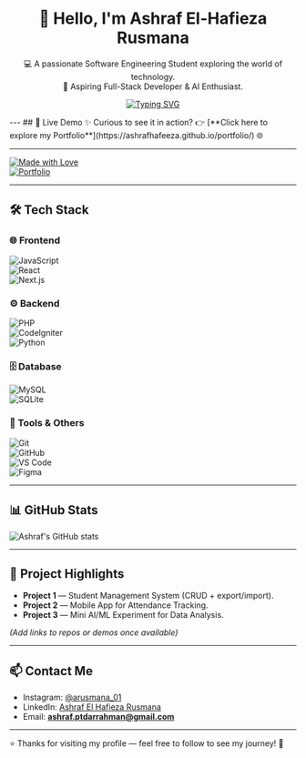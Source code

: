 <div align="center">

# 👋 Hello, I'm **Ashraf El-Hafieza Rusmana**  

💻 A passionate Software Engineering Student exploring the world of technology.  
🚀 Aspiring Full-Stack Developer & AI Enthusiast.  

[![Typing SVG](https://readme-typing-svg.herokuapp.com?center=true&vCenter=true&width=900&lines=Student+of+PTD+Arrahman;Quran+Memorizer+%7C+Digital+Learner;Future+Tech+Leader;Coding+with+Faith+%26+Vision)](https://git.io/typing-svg)

</div>
---
## 🚀 Live Demo  
✨ Curious to see it in action?  
👉 [**Click here to explore my Portfolio**](https://ashrafhafeeza.github.io/portfolio/) 🌐  

---

[![Made with Love](https://img.shields.io/badge/Made%20with-❤️-red)](https://ashrafhafeeza.github.io/portfolio/)  
[![Portfolio](https://img.shields.io/badge/Visit-Portfolio-blue)](https://ashrafhafeeza.github.io/portfolio/)  

---

## 🛠️ Tech Stack  

### 🌐 Frontend  
![JavaScript](https://img.shields.io/badge/JavaScript-323330?style=for-the-badge&logo=javascript&logoColor=F7DF1E)  
![React](https://img.shields.io/badge/React-20232A?style=for-the-badge&logo=react&logoColor=61DAFB)  
![Next.js](https://img.shields.io/badge/Next.js-000000?style=for-the-badge&logo=nextdotjs&logoColor=white)  

### ⚙️ Backend  
![PHP](https://img.shields.io/badge/PHP-777BB4?style=for-the-badge&logo=php&logoColor=white)  
![CodeIgniter](https://img.shields.io/badge/CodeIgniter-EF4223?style=for-the-badge&logo=codeigniter&logoColor=white)  
![Python](https://img.shields.io/badge/Python-14354C?style=for-the-badge&logo=python&logoColor=white)  

### 🗄️ Database  
![MySQL](https://img.shields.io/badge/MySQL-005C84?style=for-the-badge&logo=mysql&logoColor=white)  
![SQLite](https://img.shields.io/badge/SQLite-07405E?style=for-the-badge&logo=sqlite&logoColor=white)  

### 🔧 Tools & Others  
![Git](https://img.shields.io/badge/Git-F05032?style=for-the-badge&logo=git&logoColor=white)  
![GitHub](https://img.shields.io/badge/GitHub-181717?style=for-the-badge&logo=github&logoColor=white)  
![VS Code](https://img.shields.io/badge/VSCode-0078D4?style=for-the-badge&logo=visual-studio-code&logoColor=white)  
![Figma](https://img.shields.io/badge/Figma-F24E1E?style=for-the-badge&logo=figma&logoColor=white)  

---

## 📊 GitHub Stats  
![Ashraf's GitHub stats](https://github-readme-stats.vercel.app/api?username=ashrafhafeeza&show_icons=true&theme=tokyonight)  

---

## 🧩 Project Highlights  
- **Project 1** — Student Management System (CRUD + export/import).  
- **Project 2** — Mobile App for Attendance Tracking.  
- **Project 3** — Mini AI/ML Experiment for Data Analysis.  

*(Add links to repos or demos once available)*

---

## 📫 Contact Me  
- Instagram: [@arusmana_01](https://instagram.com/arusmana_01)  
- LinkedIn: [Ashraf El Hafieza Rusmana](https://www.linkedin.com/in/ashraf-el-hafieza-rusmana-054a54349/)  
- Email: **ashraf.ptdarrahman@gmail.com**  

---

⭐ Thanks for visiting my profile — feel free to follow to see my journey! 🚀
